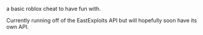 a basic roblox cheat to have fun with.

Currently running off of the EastExploits API but will hopefully soon have its own API.

